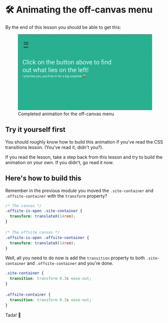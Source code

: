 # 🛠 Animating the off-canvas menu

By the end of this lesson you should be able to get this:

<figure>
  <img src="../../images/components/off-canvas/02-complete.gif" alt="Completed animation for the off-canvas menu">
  <figcaption>Completed animation for the off-canvas menu</figcaption>
</figure>

## Try it yourself first

You should roughly know how to build this animation if you've read the CSS transitions lesson. (You've read it, didn't you?).

If you read the lesson, take a step back from this lesson and try to build the animation on your own. If you didn't, go read it now.

## Here's how to build this

Remember in the previous module you moved the `.site-container` and `.offsite-container` with the `transform` property?

```css
/* The canvas */
.offsite-is-open .site-container {
  transform: translateX(14rem);
}

/* The offsite canvas */
.offsite-is-open .offsite-container {
  transform: translateX(14rem);
}
```

Well, all you need to do now is add the `transition` property to both `.site-container` and `.offsite-container` and you're done.

```css
.site-container {
  transition: transform 0.3s ease-out;
}

.offsite-container {
  transition: transform 0.3s ease-out;
}
```

Tada! 🎉

